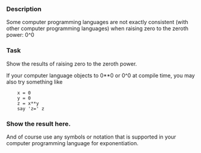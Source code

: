### Description
Some computer programming languages are not exactly consistent (with other computer programming languages) when raising zero to the zeroth power: 0^0

### Task
Show the results of raising zero to the zeroth power.

If your computer language objects to 0**0 or 0^0 at compile time, you may also try something like

```
	x = 0
	y = 0
	z = x**y
	say 'z=' z
```

### Show the result here.
And of course use any symbols or notation that is supported in your computer programming language for exponentiation.
